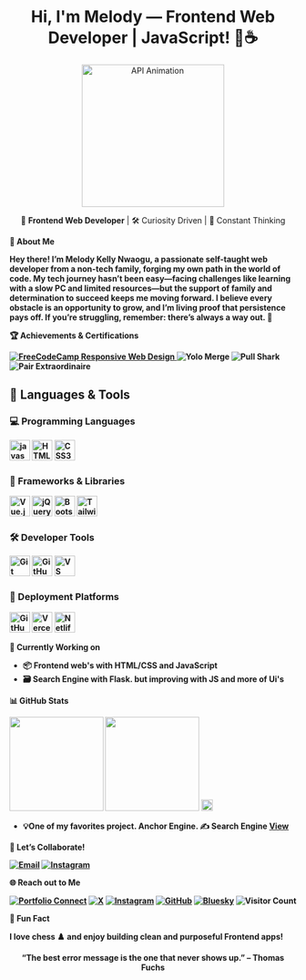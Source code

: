 <h1 align="center">
  Hi, I'm Melody — Frontend Web Developer | JavaScript! 👋☕
</h1>

<p align="center">
  <img src="https://github.com/TAJ2003/TAJ2003/blob/main/api.gif" width="250" alt="API Animation"/>
</p>

<p align="center" font="Georgia">
  🚀 <b>Frontend Web Developer</b> | 🛠️ Curiosity Driven | 🌟 Constant Thinking
</p>


 <b>🌱 About Me<b>

Hey there! I’m Melody Kelly Nwaogu, a passionate self-taught web developer from a non-tech family, forging my own path in the world of code. My tech journey hasn’t been easy—facing challenges like learning with a slow PC and limited resources—but the support of family and determination to succeed keeps me moving forward. I believe every obstacle is an opportunity to grow, and I’m living proof that persistence pays off. If you’re struggling, remember: there’s always a way out. 🚀



<strong align="center">🏆 Achievements & Certifications</strong>

<p>
  <a href="https://freecodecamp.org/certification/melodykellynwaogu/responsive-web-design">
    <img src="https://img.shields.io/badge/FreeCodeCamp-Responsive%20Web%20Design-1abc9c?style=flat-square&logo=freecodecamp&logoColor=white" alt="FreeCodeCamp Responsive Web Design"/>
  </a>
  
  <img src="https://img.shields.io/badge/Yolo%20Merge-%F0%9F%9A%80-brightgreen?style=flat-square" alt="Yolo Merge"/>
  <img src="https://img.shields.io/badge/Pull%20Shark-%F0%9F%A6%88-blue?style=flat-square" alt="Pull Shark"/>
  <img src="https://img.shields.io/badge/Pair%20Extraordinaire-%F0%9F%A4%9D-ff69b4?style=flat-square" alt="Pair Extraordinaire"/>
</p>


<h2>🧰 Languages & Tools</h2>


<h3>💻 Programming Languages</h3>
<p align="left">
  <img src="https://cdn.jsdelivr.net/gh/devicons/devicon/icons/javascript/javascript-original.svg" width="36" alt="javascript"/>
  <img src="https://cdn.jsdelivr.net/gh/devicons/devicon/icons/html5/html5-original.svg" width="36" alt="HTML5"/>
  <img src="https://cdn.jsdelivr.net/gh/devicons/devicon/icons/css3/css3-original.svg" width="36" alt="CSS3"/>
</p>

<!-- Frameworks & Libraries -->
<h3>🧱 Frameworks & Libraries</h3>
<p align="left">
  <img src="https://cdn.jsdelivr.net/gh/devicons/devicon/icons/vuejs/vuejs-original.svg" width="36" alt="Vue.js"/>
  <img src="https://cdn.jsdelivr.net/gh/devicons/devicon/icons/jquery/jquery-original.svg" width="36" alt="jQuery"/>
  <img src="https://cdn.jsdelivr.net/gh/devicons/devicon/icons/bootstrap/bootstrap-original.svg" width="36" alt="Bootstrap"/>
  <img src="https://cdn.jsdelivr.net/gh/devicons/devicon/icons/tailwindcss/tailwindcss-original.svg" width="36" alt="Tailwind CSS"/>
</p>

<h3>🛠️ Developer Tools</h3>
<p align="left">
  <img src="https://cdn.jsdelivr.net/gh/devicons/devicon/icons/git/git-original.svg" width="36" alt="Git"/>
  <img src="https://cdn.jsdelivr.net/gh/devicons/devicon/icons/github/github-original.svg" width="36" alt="GitHub"/>
  <img src="https://cdn.jsdelivr.net/gh/devicons/devicon/icons/vscode/vscode-original.svg" width="36" alt="VS Code"/>
</p>

<h3>🚀 Deployment Platforms</h3>
<p align="left">
  <img src="https://cdn.jsdelivr.net/gh/devicons/devicon/icons/github/github-original.svg" width="36" alt="GitHub Pages"/>
  <img src="https://cdn.jsdelivr.net/gh/devicons/devicon/icons/vercel/vercel-original.svg" width="36" alt="Vercel"/>
  <img src="https://cdn.jsdelivr.net/gh/devicons/devicon/icons/netlify/netlify-original.svg" width="36" alt="Netlify"/>

<b>🚧 Currently Working on<b>

- 📦 Frontend web's with <b>HTML/CSS and JavaScript</b>
- 🗃️ Search Engine with <b>Flask<b>. but improving with JS and more of Ui's


<b>📊 GitHub Stats<b>

<p align="left">
  <img src="https://github-readme-stats.vercel.app/api?username=melodykellynwaogu&show_icons=true&theme=radical" height="165"/>
  <img src="https://github-readme-stats.vercel.app/api/top-langs/?username=melodykellynwaogu&layout=compact&theme=radical" height="165"/>
  <img src="https://wakatime.com/badge/user/1ed5c3b1-015d-4589-8d35-3cd9b5db607a.svg" alt="Wakatime Badge" height="20"/>
</p>

* 💡One of my favorites project.
Anchor Engine.
 <b>✍️ Search Engine<b>
 [View](https://meg-browser.onrender.com/)


<b>🤝 Let’s Collaborate!<b>

[![Email](https://img.shields.io/badge/Email-Contact-1abc9c?style=flat-square&logo=gmail&logoColor=white)](mailto:kellynwaogumelody@gmail.com)
[![Instagram](https://img.shields.io/badge/Instagram-E4405F?style=flat-square&logo=instagram&logoColor=white)](https://www.instagram.com/melodykellynwaogu_/profilecard/?igsh=aXNrN3B6Y3MxbWIz)

<b>🌐 Reach out to Me<b>

[![Portfolio Connect](https://img.shields.io/badge/Portfolio-Connect-8e44ad?style=flat-square&logo=about-dot-me&logoColor=white)](https://melodykellynwaogu.vercel.app/)
[![X](https://img.shields.io/badge/X-1DA1F2?style=flat-square&logo=x&logoColor=white)](https://x.com/MelodyKellyN?t=GZdS81yYSapdjeSD8pB_0w&s=09)
[![Instagram](https://img.shields.io/badge/Instagram-E4405F?style=flat-square&logo=instagram&logoColor=white)](https://www.instagram.com/melodykellynwaogu_/profilecard/?igsh=aXNrN3B6Y3MxbWIz)
[![GitHub](https://img.shields.io/badge/GitHub-181717?style=flat-square&logo=github&logoColor=white)](https://github.com/melodykellynwaogu)
[![Bluesky](https://img.shields.io/badge/Bluesky-000000?style=flat-square&logo=bluesky&logoColor=white)](https://bsky.app/profile/melodykellynwaogu.bsky.social)
![Visitor Count](https://visitor-badge.laobi.icu/badge?page_id=melodykellynwaogu.melodykellynwaogu)

<b>🎯 Fun Fact<b>

I love **chess** ♟️ and enjoy building clean and purposeful Frontend apps!

<p align="center">
  <b>“The best error message is the one that never shows up.”</b> – Thomas Fuchs
</p>
